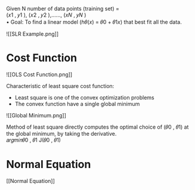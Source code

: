 Given N number of data points (training set) =  
(𝑥1 , 𝑦1 ), (𝑥2 , 𝑦2 ),......, (𝑥𝑁 , 𝑦𝑁 )  
• Goal: To find a linear model (ℎ𝜃(𝑥) = 𝜃0 + 𝜃1𝑥) that best fit all the data.

![[SLR Example.png]]
# Cost Function
![[OLS Cost Function.png]]

Characteristic of least square cost function:  
- Least square is one of the convex optimization problems  
- The convex function have a single global minimum

![[Global Minimum.png]]

Method of least square directly computes the optimal choice of (𝜃0 , 𝜃1) at the global minimum, by taking the derivative.  
𝑎𝑟𝑔𝑚𝑖𝑛𝜃0 , 𝜃1 J(𝜃0 , 𝜃1)
# Normal Equation
[[Normal Equation]]